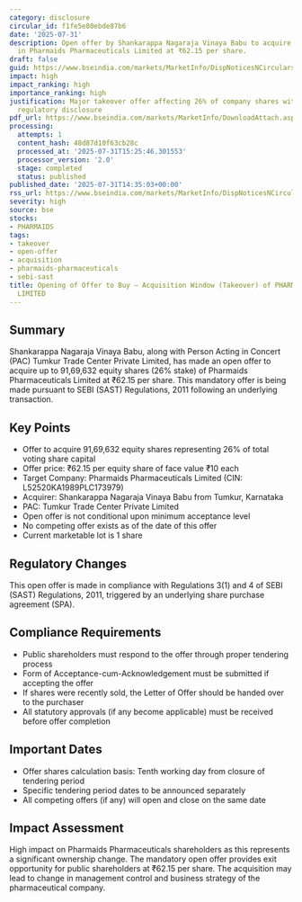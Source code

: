 ```yaml
---
category: disclosure
circular_id: f1fe5e80ebde87b6
date: '2025-07-31'
description: Open offer by Shankarappa Nagaraja Vinaya Babu to acquire up to 26% stake
  in Pharmaids Pharmaceuticals Limited at ₹62.15 per share.
draft: false
guid: https://www.bseindia.com/markets/MarketInfo/DispNoticesNCirculars.aspx?Noticeid={7DF9AC2B-FE5D-45B0-90A5-B837F1EC7E07}&noticeno=20250731-50&dt=07/31/2025&icount=50&totcount=57&flag=0
impact: high
impact_ranking: high
importance_ranking: high
justification: Major takeover offer affecting 26% of company shares with mandatory
  regulatory disclosure
pdf_url: https://www.bseindia.com/markets/MarketInfo/DownloadAttach.aspx?id=20250731-50&attachedId=5052dda9-36a4-4fdb-b6a2-240163837f47
processing:
  attempts: 1
  content_hash: 48d87d10f63cb28c
  processed_at: '2025-07-31T15:25:46.301553'
  processor_version: '2.0'
  stage: completed
  status: published
published_date: '2025-07-31T14:35:03+00:00'
rss_url: https://www.bseindia.com/markets/MarketInfo/DispNoticesNCirculars.aspx?Noticeid={7DF9AC2B-FE5D-45B0-90A5-B837F1EC7E07}&noticeno=20250731-50&dt=07/31/2025&icount=50&totcount=57&flag=0
severity: high
source: bse
stocks:
- PHARMAIDS
tags:
- takeover
- open-offer
- acquisition
- pharmaids-pharmaceuticals
- sebi-sast
title: Opening of Offer to Buy – Acquisition Window (Takeover) of PHARMAIDS PHARMACEUTICALS
  LIMITED
---
```


## Summary

Shankarappa Nagaraja Vinaya Babu, along with Person Acting in Concert (PAC) Tumkur Trade Center Private Limited, has made an open offer to acquire up to 91,69,632 equity shares (26% stake) of Pharmaids Pharmaceuticals Limited at ₹62.15 per share. This mandatory offer is being made pursuant to SEBI (SAST) Regulations, 2011 following an underlying transaction.

## Key Points

- Offer to acquire 91,69,632 equity shares representing 26% of total voting share capital
- Offer price: ₹62.15 per equity share of face value ₹10 each
- Target Company: Pharmaids Pharmaceuticals Limited (CIN: L52520KA1989PLC173979)
- Acquirer: Shankarappa Nagaraja Vinaya Babu from Tumkur, Karnataka
- PAC: Tumkur Trade Center Private Limited
- Open offer is not conditional upon minimum acceptance level
- No competing offer exists as of the date of this offer
- Current marketable lot is 1 share

## Regulatory Changes

This open offer is made in compliance with Regulations 3(1) and 4 of SEBI (SAST) Regulations, 2011, triggered by an underlying share purchase agreement (SPA).

## Compliance Requirements

- Public shareholders must respond to the offer through proper tendering process
- Form of Acceptance-cum-Acknowledgement must be submitted if accepting the offer
- If shares were recently sold, the Letter of Offer should be handed over to the purchaser
- All statutory approvals (if any become applicable) must be received before offer completion

## Important Dates

- Offer shares calculation basis: Tenth working day from closure of tendering period
- Specific tendering period dates to be announced separately
- All competing offers (if any) will open and close on the same date

## Impact Assessment

High impact on Pharmaids Pharmaceuticals shareholders as this represents a significant ownership change. The mandatory open offer provides exit opportunity for public shareholders at ₹62.15 per share. The acquisition may lead to change in management control and business strategy of the pharmaceutical company.